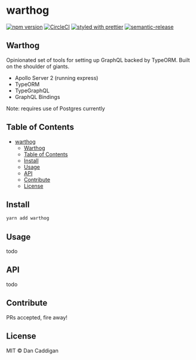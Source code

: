 # warthog

[![npm version](https://img.shields.io/npm/v/warthog.svg)](https://www.npmjs.org/package/warthog)
[![CircleCI](https://circleci.com/gh/goldcaddy77/warthog/tree/master.svg?style=shield)](https://circleci.com/gh/goldcaddy77/warthog/tree/master)
[![styled with prettier](https://img.shields.io/badge/styled_with-prettier-ff69b4.svg)](#badge)
[![semantic-release](https://img.shields.io/badge/%20%20%F0%9F%93%A6%F0%9F%9A%80-semantic--release-e10079.svg)](https://github.com/semantic-release/semantic-release)

## Warthog

Opinionated set of tools for setting up GraphQL backed by TypeORM. Built on the 
shoulder of giants.

- Apollo Server 2 (running express)
- TypeORM
- TypeGraphQL
- GraphQL Bindings

Note: requires use of Postgres currently

## Table of Contents

- [warthog](#warthog)
  - [Warthog](#warthog)
  - [Table of Contents](#table-of-contents)
  - [Install](#install)
  - [Usage](#usage)
  - [API](#api)
  - [Contribute](#contribute)
  - [License](#license)

## Install

```bash
yarn add warthog
```

## Usage

todo

## API

todo

## Contribute

PRs accepted, fire away!

## License

MIT © Dan Caddigan
